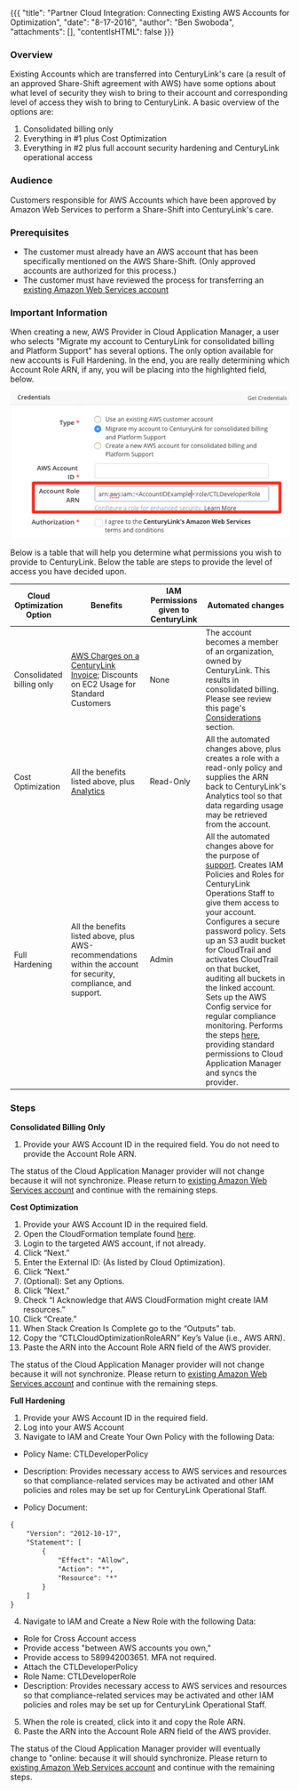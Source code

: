 {{{
  "title": "Partner Cloud Integration: Connecting Existing AWS Accounts for Optimization",
  "date": "8-17-2016",
  "author": "Ben Swoboda",
  "attachments": [],
  "contentIsHTML": false
}}}

### Overview

Existing Accounts which are transferred into CenturyLink's care (a result of an approved Share-Shift agreement with AWS) have some options about what level of security they wish to bring to their account and corresponding level of access they wish to bring to CenturyLink. A basic overview of the options are:

1. Consolidated billing only
2. Everything in #1 plus Cost Optimization
3. Everything in #2 plus full account security hardening and CenturyLink operational access

### Audience

Customers responsible for AWS Accounts which have been approved by Amazon Web Services to perform a Share-Shift into CenturyLink's care.

### Prerequisites

* The customer must already have an AWS account that has been specifically mentioned on the AWS Share-Shift. (Only approved accounts are authorized for this process.)
* The customer must have reviewed the process for transferring an [existing Amazon Web Services account](./partner-cloud-integration-aws-existing.md)


### Important Information

When creating a new, AWS Provider in Cloud Application Manager, a user who selects "Migrate my account to CenturyLink for consolidated billing and Platform Support" has several options. The only option available for new accounts is Full Hardening. In the end, you are really determining which Account Role ARN, if any, you will be placing into the highlighted field, below.

![Account Role ARN](../../images/cloud-application-manager/CINT_AWS_AccountRoleARN.1.png)

Below is a table that will help you determine what permissions you wish to provide to CenturyLink. Below the table are steps to provide the level of access you have decided upon.

  Cloud Optimization Option | Benefits | IAM Permissions given to CenturyLink | Automated changes |
  --- | --- | --- | ---
  Consolidated billing only | [AWS Charges on a CenturyLink Invoice](./partner-cloud-integration-consolidated-billing.md); Discounts on EC2 Usage for Standard Customers | None | The account becomes a member of an organization, owned by CenturyLink. This results in consolidated billing. Please see review this page's [Considerations](./partner-cloud-integration-aws-existing.md) section.
  Cost Optimization | All the benefits listed above, plus [Analytics](./cloudapplicationmanageranalyticsui.md) | Read-Only | All the automated changes above, plus creates a role with a read-only policy and supplies the ARN back to CenturyLink's Analytics tool so that data regarding usage may be retrieved from the account.
  Full Hardening | All the benefits listed above, plus AWS-recommendations within the account for security, compliance, and support. | Admin | All the automated changes above for the purpose of [support](). Creates IAM Policies and Roles for CenturyLink Operations Staff to give them access to your account. Configures a secure password policy. Sets up an S3 audit bucket for CloudTrail and activates CloudTrail on that bucket, auditing all buckets in the linked account. Sets up the AWS Config service for regular compliance monitoring. Performs the steps [here](https://www.ctl.io/knowledge-base/cloud-application-manager/deploying-anywhere/using-your-aws-account/), providing standard permissions to Cloud Application Manager and syncs the provider.


### Steps

**Consolidated Billing Only**
1. Provide your AWS Account ID in the required field. You do not need to provide the Account Role ARN.

  The status of the Cloud Application Manager provider will not change because it will not synchronize. Please return to [existing Amazon Web Services account](./partner-cloud-integration-aws-existing.md) and continue with the remaining steps.

**Cost Optimization**
1. Provide your AWS Account ID in the required field.
2. Open the CloudFormation template found [here](https://console.aws.amazon.com/cloudformation/home?region=us-east-2#/stacks/new?stackName=CTL-CloudOptimization-IAM-Stack&templateURL=https%3A%2F%2Fs3.us-east-2.amazonaws.com%2Fctl-cloudoptimization%2FCTLCloudOptimizationIAMPolicy.template.json).
3. Login to the targeted AWS account, if not already.
4. Click “Next.”
5. Enter the External ID: (As listed by Cloud Optimization).
6. Click “Next.”
7. (Optional): Set any Options.
8. Click “Next.”
9. Check “I Acknowledge that AWS CloudFormation might create IAM resources.”
10. Click “Create.”
11. When Stack Creation Is Complete go to the “Outputs” tab.
13. Copy the “CTLCloudOptimizationRoleARN” Key’s Value (i.e., AWS ARN).
14. Paste the ARN into the Account Role ARN field of the AWS provider.

  The status of the Cloud Application Manager provider will not change because it will not synchronize. Please return to [existing Amazon Web Services account](./partner-cloud-integration-aws-existing.md) and continue with the remaining steps.

**Full Hardening**
1. Provide your AWS Account ID in the required field.
2. Log into your AWS Account
3. Navigate to IAM and Create Your Own Policy with the following Data:

  - Policy Name: CTLDeveloperPolicy

  - Description: Provides necessary access to AWS services and resources so that compliance-related services may be activated and other IAM policies and roles may be set up for CenturyLink Operational Staff.

  - Policy Document:
```
{
    "Version": "2012-10-17",
    "Statement": [
        {
            "Effect": "Allow",
            "Action": "*",
            "Resource": "*"
        }
    ]
}
```

4. Navigate to IAM and Create a New  Role with the following Data:
  - Role for Cross Account access
  - Provide access "between AWS accounts you own,"
  - Provide access to 589942003651. MFA not required.
  - Attach the CTLDeveloperPolicy
  - Role Name: CTLDeveloperRole
  - Description: Provides necessary access to AWS services and resources so that compliance-related services may be activated and other IAM policies and roles may be set up for CenturyLink Operational Staff.

5. When the role is created, click into it and copy the Role ARN.
6. Paste the ARN into the Account Role ARN field of the AWS provider.

  The status of the Cloud Application Manager provider will eventually change to "online: because it will should synchronize. Please return to [existing Amazon Web Services account](./partner-cloud-integration-aws-existing.md) and continue with the remaining steps.

